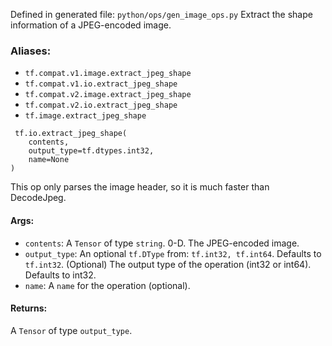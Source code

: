 Defined in generated file: `python/ops/gen_image_ops.py`
Extract the shape information of a JPEG-encoded image.
### Aliases:
- `tf.compat.v1.image.extract_jpeg_shape`
- `tf.compat.v1.io.extract_jpeg_shape`
- `tf.compat.v2.image.extract_jpeg_shape`
- `tf.compat.v2.io.extract_jpeg_shape`
- `tf.image.extract_jpeg_shape`

```
 tf.io.extract_jpeg_shape(
    contents,
    output_type=tf.dtypes.int32,
    name=None
)
```
This op only parses the image header, so it is much faster than DecodeJpeg.
#### Args:
- `contents`: A `Tensor` of type `string`. 0-D. The JPEG-encoded image.
- `output_type`: An optional `tf.DType` from: `tf.int32, tf.int64`. Defaults to `tf.int32`. (Optional) The output type of the operation (int32 or int64). Defaults to int32.
- `name`: A `name` for the operation (optional).
#### Returns:
A `Tensor` of type `output_type`.
